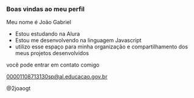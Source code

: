 ### Boas vindas ao meu perfil

Meu nome é João Gabriel

- Estou estudando na Alura
- Estou me desenvolvendo na linguagem Javascript
- utilizo esse espaço para minha organização e compartilhamento dos meus projetos desenvolvidos

você pode entrar em contato comigo

00001108713130sp@al.educacao.gov.br

@2joaogt
